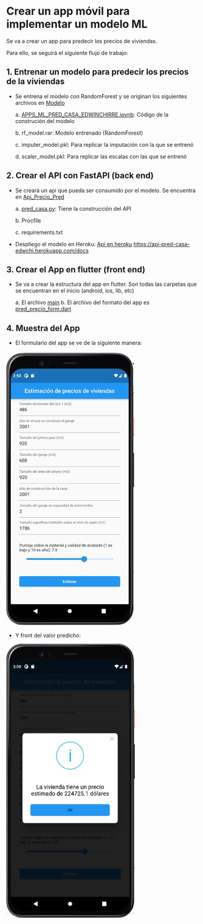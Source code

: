 # Crear un app móvil para implementar un modelo ML

Se va a crear un app para predecir los precios de viviendas. 

Para ello, se seguirá el siguiente flujo de trabajo:

## 1. Entrenar un modelo para predecir los precios de la viviendas

- Se entrena el modelo con RandomForest y se originan los siguientes archivos en [Modelo](https://github.com/EdwinChirre/AppPredecirPrecioVivienda/tree/master/Modelo)

    a. [APPS_ML_PRED_CASA_EDWINCHIRRE.ipynb](https://github.com/EdwinChirre/AppPredecirPrecioVivienda/blob/master/Modelo/APPS_ML_PRED_CASA_EDWINCHIRRE.ipynb): Código de la construción del modelo
    
    b. rf_model.rar: Modelo entrenado (RandomForest)
    
    c. imputer_model.pkl: Para replicar la imputación con la que se entrenó
    
    d. scaler_model.pkl: Para replicar las escalas con las que se entrenó
    
## 2. Crear el API con FastAPI (back end)


- Se creará un api que pueda ser consumido por el modelo. Se encuentra en [Api_Precio_Pred](https://github.com/EdwinChirre/AppPredecirPrecioVivienda/tree/master/Api_Precio_Pred)

    a. [pred_casa.py](https://github.com/EdwinChirre/AppPredecirPrecioVivienda/blob/master/Api_Precio_Pred/pred_casa.py): Tiene la construcción del API
    
    b. Procfile
    
    c. requirements.txt
    
- Despliego el modelo en Heroku: [Api en heroku](https://api-pred-casa-edwchi.herokuapp.com/docs) https://api-pred-casa-edwchi.herokuapp.com/docs

## 3. Crear el App en flutter (front end)

- Se va a crear la estructura del app en flutter. Son todas las carpetas que se encuentran en el inicio (android, ios, lib, etc)

    a. El archivo [main](https://github.com/EdwinChirre/AppPredecirPrecioVivienda/blob/master/lib/main.dart)
    b. El archivo del formato del app es [pred_precio_form.dart](https://github.com/EdwinChirre/AppPredecirPrecioVivienda/tree/master/lib/screens)

## 4. Muestra del App

- El formulario del app se ve de la siguiente manera:

![Image text](https://github.com/EdwinChirre/AppPredecirPrecioVivienda/blob/master/FrontApp/Front_Formulario.jpg)

- Y front del valor predicho:
 
![Image text](https://github.com/EdwinChirre/AppPredecirPrecioVivienda/blob/master/FrontApp/Front_Predicho.JPG)

